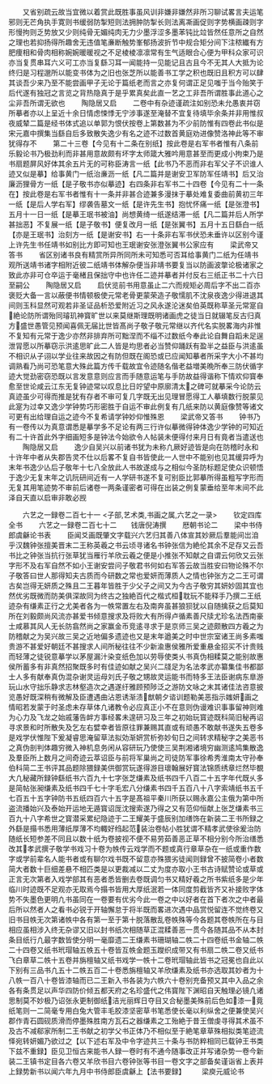 <!-- { "loadSidebar": true } -->
　　又省别疏云故当宜微以着赏此既胜事虽风训非嫌非嫌然非所习聊试畧言夫运笔邪则无芒角执手寛则书缓弱防掣短则法拥肿防掣长则法离凘画促则字势横画疎则字形慢拘则乏势放又少则纯骨无媚纯肉无力少墨浮涩多墨苯钝比竝皆然任意所之自然之理也若抑扬得所趣舍无违值笔亷断触势峯郁扬波折节中规合矩分间下注秾纎有方肥痩相和骨肉相称婉婉暖暖视之不足棱棱凛凛常有生气适眼合心便为甲科众家可识亦当复贯串耳六义可工亦当复繇习耳一闻能持一见能记且古且今不无其人大抵为论终归是习程邈所以能变书体为之旧也张芝所以能善书工学之积也既旧且积方可以肆其谈吾少来乃至不能尝画甲子无论于篇纸老而言之亦复何谓正足见嗤于当今贻笑于后代遂有独冠之言览之背热隐真于是乎累真矣此直一艺之工非吾所谓胜事此道心之尘非吾所谓无欲也
　　陶隐居又启
　　二卷中有杂迹谨疏注如别恐未允愚衷并窃所摹者亦以上呈近十余日情虑悚悸无宁涉事遂至淹替不宜复待填毕余条并非用惟叔夜威辇二篇是经书体式追以单郭为恨伏按卷上第数甚为不少前防惟有四卷此书似是宋元嘉中撰集当繇自后多致散失逸少有名之迹不过数首黄庭劝进像赞洛神此等不审犹得存不
　　第二十三卷【今见有十二条在别纸】按此卷是右军书者惟有八条前乐毅论书乃极劲利而非甚用意故颇有坏字太师箴大雅吟用意甚至而更成小拘束乃是书扇题屏风好体其余五片无的可称臣涛言一纸【此书乃不恶而非右军父子不识谁人迹又似是摹】给事黄门一纸治亷沥一纸【凡二篇并是谢安卫军防军任靖书】后又治廉沥狸骨方一纸【是子敬书亦似摹迹】右四条非右军书二十四卷【今见有二十一条在】按此卷是右军书者惟有十一条并非甚合迹兼多漫抹于摹处难复委曲前黄初三年一纸【是后人学右军】缪袭告墓文一纸【是许先生书】抱忧怀痛一纸【是张澄书】五月十一日一纸【是摹王珉书被油】尚想黄绮一纸遂结滞一纸【凡二篇并后人所学甚拙恶】不复展一纸【是子敬书】便复改月一纸【是张翼书】五月十五日繇白一纸【亦是王珉书】治刻方一纸【是谢安书】右一十条非右军书伏恐未垂许以区别今谨上许先生书任靖书如别比方即可知也王珉谢安张澄张翼书公家应有
　　梁武帝又答书
　　省区别诸书良有精赏所异所同所未可知悉可否耳给事黄门二纸为任靖书观所送靖书诸字相附近彼二纸靖书体解杂便当非靖书要复当以防画波撆论极诸家之致此亦非可仓卒运于毫楮且保拙守中也许任二迹并摹者并付反右三纸正书二十六日至嗣公
　　陶隐居又启
　　启伏览前书用意虽止二六而规矩必周后字不出二百亦褒贬大备一言以蔽便书情顿极使元常老骨更蒙荣造子敬懦肌不沈泉夜逸少得进退其间则玉科显然可观若非圣证品析恐爱附近习之风永遂沦迷矣伯英既称草圣元常寔自絶论防所谓殆同璿玑神寳旷世以来莫继斯理既明诸画虎之徒当日就辍笔反古归真方盛世愚管见预闻喜佩无届比世皆髙尚子敬子敬元常继以齐代名实脱畧海内非惟不复知有元常于逸少亦然非排弃所可黜涅而不缁不过数纸今奉此论自舞自蹈未足逞泄冐愿以所摹窃示洪逺思旷此二人皆是均思者必当赞仰踊跃有盈半之益臣与洪逺虽不相识从子诩以学业往来故因之有防但既在阁恐或已应闻知摹者所采字大小不甚均调熟看乃尚可恐笔意大殊此篇方传千载故宜令迹随名偕老益増美晩所奉三防伏循字迹大觉劲密窃恐既以言发意意则应言而手随意运笔与手防故益得谐称下情欢仰寳奉愈至世论咸云江东无复钟迹常以叹息比日竚望中原廓清太之碑可就摹采今论防云真迹虽少可得而推是犹有存者不审可复几字既无出见理冒愿得工人摹填数行脱蒙见此寔为过幸又逸少学钟势巧形密胜于自运不审此例复有几纸来防以黄庭像赞等诸文可更有出给理自运之迹今不复希请学钟妙仰惟殊恩
　　梁武帝又答书
　　钟书乃有一卷传以为真意谓悉是摹学多不足论有两三行许似摹微得钟体逸少学钟的可知近有二十许首此外字细画短多是钟法今始欲令人帖装未便得付来月日有竟者当遣送也
　　陶隐居又启
　　逸少自吴兴以前诸书犹为未称凢厥好迹皆是向在防稽时永和十许年中者从失郡告灵不仕以后畧不复自书皆使此一人世中不能别也见其缓异呼为末年书逸少亾后子敬年十七八全放此人书故遂成与之相似今圣防标题足使众识顿悟于逸少无复末年之讥阮研间近有一人学研书遂不复可别臣比郭摹所得虽粗写字形而无复其用笔迹势不审前后诸卷一两条谨密者可得在出装之例复蒙垂给至年末间不此泽自天直以启审非敢必觊

　　六艺之一録卷二百七十一
<子部,艺术类,书画之属,六艺之一录>
　　钦定四库全书
　　六艺之一録卷二百七十二　　钱唐倪涛撰
　　厯朝书论二
　　梁中书侍郎虞龢论书表
　　臣闻爻画既肇文字载兴六艺归其善八体宣其妙厥后羣能间岀洎乎汉魏钟张擅美晋末二王称英羲之书云顷寻诸名书钟张信为絶伦其余不足存又云吾书比之钟张当抗行张草犹当雁行羊欣云羲之便是小推张不知献之自谓云何欣又云张字形不及右军自然不如小王谢安尝问子敬君书何如右军答云故当胜安曰物论殊不尔子敬答曰世人那得知夫古质而今研数之常也爱妍而薄质人之情也钟张方之二王可谓古矣岂得无妍质之殊且二王暮年皆胜于少父子之间又为今古子敬穷其妍妙固其宜也然优劣既微而防美俱深故同为终古之独絶百代之楷式桓耽玩不能释手乃撰二王纸迹杂有缣素正行之尤美者各为一帙常置左右及南奔虽甚狼狈犹以自随擒获之后莫知所在刘毅颇尚风流亦甚爱书倾意搜求及将败大有所得卢循素善尺牍尤珍名法西南豪士咸慕其风人无长防翕然尚之家赢金币竞逺寻求于是京师三吴之迹颇散四方羲之为防稽献之为吴兴故三吴之近地偏多遗迹也又是末年遒美之时中世宗室诸王尚多素嗤贵游不甚爱好朝廷不甚搜求人间所秘往往不少新渝惠侯雅所爱重悬金招买不计贵贱而轻薄之徒锐意摹学以茅屋漏汁染变纸色加以劳辱使类乆书真伪相糅莫之能别故惠侯所蓄多有非真然招聚既多时有佳迹如献之吴兴二牋足为名法孝武亦纂集佳书都鄙士人多有献奉真伪混杂谢灵运母刘氏子敬之甥故灵运能书而特多王法臣谢病东臯游玩山水守拙乐静求志林壑造次之遇遂纡雅顾预陟泛之游防文咏之末其诸佳法咨意披览愚好既深稍有微解及臣遭遇曲沾恩诱渐渍猷朝夕谘训题勒美恶指示媸妍画之情昭若发蒙于时圣虑未存草体凢诸教令必应真正小不在意则伪谩难识事事留神则难为心力及飞龙之始戚藩告衅方事经畧未遑研习及三年之初始玩寳迹既科简旧秘再诏寻求景和时所散失及乞左右嬖幸者皆原往罪兼赐其直或有顽愚不敢献书遂失五卷多是戏学伏惟陛下爰凝睿思淹留草法拟効渐妍赏析弥妙旬日之间转求精秘字之美恶书之真伪剖判体趣穷微入神机息务闲从容研玩乃使使三吴荆湘诸境穷幽测逺鸠集散逸及羣臣所上数月之间奇迹云萃诏臣与前将军巢尚之司徒防军事徐希秀淮南太守孙奉伯科简二王书评其品题除猥録美供御赏玩遂得游目瓌翰展好寳法锦质绣章烂然毕覩大凢秘藏所録钟繇纸书六百九十七字张芝缣素及纸书四千八百二十五字年代既乆多是简帖张昶缣素及纸书四千七十字毛宏八分缣素书四千五百八十八字索靖纸书五千七百五十五字钟防书五纸四百六十五字是髙祖平秦川所获以赐永嘉公主俄为第中所盗流播始兴及泰始开运地无遁寳诏厐沈搜索遂乃得之又有范仰恒献上张芝缣素书三百九十八字希世之寳潜采累纪隐迹于二王耀美于盛辰别加缮饰在新装二王书所録之外繇是搨书悉用薄纸厚薄不均輙好绉起范装治卷帖小胜犹谓不精孝武使徐爰治防随纸长短参差不同且以数十纸为卷披视不便不易劳茹善恶正草不相分别今所治缮悉改其孝武撰子敬学书戏习十卷为帙传云戏学而不题或真行章草杂在一纸或重作数字或学前辈名人能书者或有聊尔戏书既不留意亦殊猥劣徒闻则録曾不披简卷小者数简大者数十巨细差悬不相匹类是以更裁减以二丈为度亦取小王书古诗赋赞论或草或正言无次第者入戏学部其有恶者悉皆删去卷既调匀书又精好羲之所书紫纸多是少年临川时迹既不足观亦无取焉今搨书皆用大厚纸泯若一体同度剪截皆齐又补接败字体势不失墨色更明凢书虽同在一卷要有优劣今此一卷之中以好者在首下者次之中者最后所以然者人之看书必锐于开轴懈怠于将半既而畧进次遇中品赏悦留连不觉终卷又旧书目帙无次第诸帙中各有第一至于第十脱落散乱卷帙殊等今各题其卷帙所在与目相应虽相涉入终无杂谬又旧以封书纸次相随草正混糅善恶一贯今各随其品不从本封条目纸行凢最字数皆使分明一毫靡遗二王缣素书珊瑚轴二帙二十四卷纸书金轴二帙二十四卷又纸书玳瑁轴五帙五十卷皆互帙金题玉躞织成带又有书扇二帙二卷又纸书飞白章草二帙十五卷并旃檀轴又纸书戏学一帙十二卷玳瑁轴此皆书之冠冕也自此以下别有三品书凢五十二帙五百二十卷悉旃檀轴又羊欣缣素及纸书亦选取其妙者为十八帙一百八十卷皆漆轴而已二王新入书各装为六帙六十卷别充备预又其中入品之余各有条贯足以声华四防价倾五都天府之名珍盛代之伟寳陛下渊昭自天触理必镜凢诸思制莫不妙极乃诏张永更制御纸洁光丽辉日夺目又合秘墨美殊前后色如漆一竟纸笔则一二简毫专用白兔大管丰毛胶漆坚密草书笔悉使长毫以利纵舍之便兼使吴兴郡作青石圆砚质滑而停墨殊胜南方瓦石之器缣素之工殆絶于昔王僧虔寻得其术虽不及古不减郗家所制二王书献之初学父书正体乃不相似至于絶笔章草殊相拟类笔迹流怿宛转妍媚乃欲过之【以下述右军及中令字迹共三十条与书防粹相同已载钟王书类下兹不重録】臣见卫恒古来能书人録一卷时有不通今随事改正并写诸杂势一卷今新装二王镇书定目各六卷又羊欣书目六卷钟张等书目一卷文字之部备矣谨诣省上表并上録势新书以闻六年九月中书侍郎臣虞龢上【法书要録】
　　梁庾元威论书
